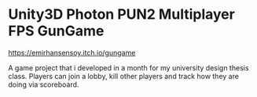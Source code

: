 # Unity3D Photon PUN2 Multiplayer FPS GunGame

https://emirhansensoy.itch.io/gungame

A game project that i developed in a month for my university design thesis class.
Players can join a lobby, kill other players and track how they are doing via scoreboard.
